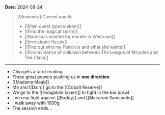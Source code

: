 **Date**: 2024-08-24

> [!Summary] Current quests
> - [[Main quest (speculation)]]
> - [[Find the magical storm]]
> - [[Narissa is wanted for murder in Westruun]]
> - [[Investigate Ryzzix]]
> - [[Find out who my Patron is and what she wants]]
> - [[Find evidence of collusion between The League of Miracles and The Clasp]]

---
- Chip gets a tarot reading
- Three great powers pushing us in **one direction**
- [[Madame Maab]]
- Me and [[Dain]] go to the [[Cobalt Reserve]]
- We go to the [[Hobgoblin tavern]] to fight in the bar brawl
- I win my fight against [[Buddy]] and [[Macaroni Samsonite]]
- I walk away with 1000g
- The session ends...